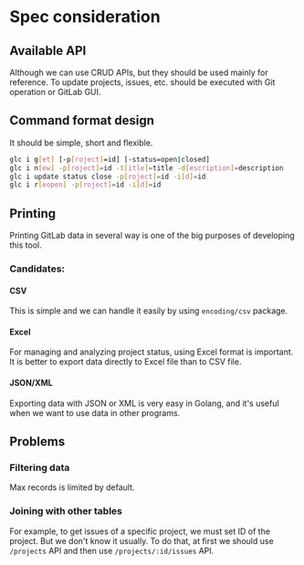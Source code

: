 # Spec consideration

## Available API

Although we can use CRUD APIs, but they should be used mainly for reference.
To update projects, issues, etc. should be executed with Git operation or GitLab GUI.

## Command format design

It should be simple, short and flexible.

```sh
glc i g[et] [-p[roject]=id] [-status=open|closed]
glc i n[ew] -p[roject]=id -t[itle]=title -d[escription]=description
glc i update status close -p[roject]=id -i[d]=id
glc i r[eopen] -p[roject]=id -i[d]=id
```

## Printing

Printing GitLab data in several way is one of the big purposes of developing this tool.

### Candidates:

#### CSV

This is simple and we can handle it easily by using `encoding/csv` package.

#### Excel

For managing and analyzing project status, using Excel format is important.
It is better to export data directly to Excel file than to CSV file.

#### JSON/XML

Exporting data with JSON or XML is very easy in Golang,
and it's useful when we want to use data in other programs.

## Problems

### Filtering data

Max records is limited by default.

### Joining with other tables

For example, to get issues of a specific project, we must set ID of the project.
But we don't know it usually.
To do that, at first we should use `/projects` API and then use `/projects/:id/issues` API.

